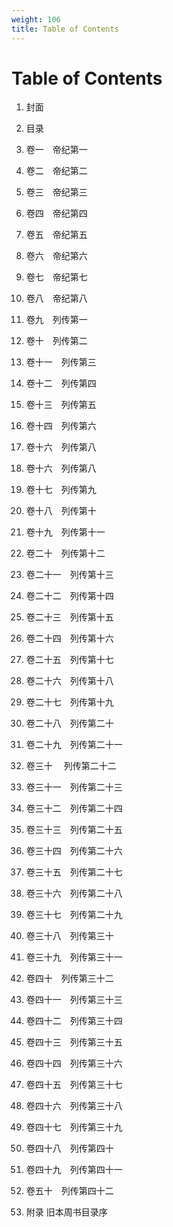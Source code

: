```yaml
---
weight: 106
title: Table of Contents
---
```


# Table of Contents

1. <span id="Table_of_Contents-1"></span>
封面

2. <span id="Table_of_Contents-2"></span>
目录

3. <span id="Table_of_Contents-3"></span>
卷一　帝纪第一

4. <span id="Table_of_Contents-4"></span>
卷二　帝纪第二

5. <span id="Table_of_Contents-5"></span>
卷三　帝纪第三

6. <span id="Table_of_Contents-6"></span>
卷四　帝纪第四

7. <span id="Table_of_Contents-7"></span>
卷五　帝纪第五

8. <span id="Table_of_Contents-8"></span>
卷六　帝纪第六

9. <span id="Table_of_Contents-9"></span>
卷七　帝纪第七

10. <span id="Table_of_Contents-10"></span>
卷八　帝纪第八

11. <span id="Table_of_Contents-11"></span>
卷九　列传第一

12. <span id="Table_of_Contents-12"></span>
卷十　列传第二

13. <span id="Table_of_Contents-13"></span>
卷十一　列传第三

14. <span id="Table_of_Contents-14"></span>
卷十二　列传第四

15. <span id="Table_of_Contents-15"></span>
卷十三　列传第五

16. <span id="Table_of_Contents-16"></span>
卷十四　列传第六

17. <span id="Table_of_Contents-17"></span>
卷十六　列传第八

18. <span id="Table_of_Contents-18"></span>
卷十六　列传第八

19. <span id="Table_of_Contents-19"></span>
卷十七　列传第九

20. <span id="Table_of_Contents-20"></span>
卷十八　列传第十

21. <span id="Table_of_Contents-21"></span>
卷十九　列传第十一

22. <span id="Table_of_Contents-22"></span>
卷二十　列传第十二

23. <span id="Table_of_Contents-23"></span>
卷二十一　列传第十三

24. <span id="Table_of_Contents-24"></span>
卷二十二　列传第十四

25. <span id="Table_of_Contents-25"></span>
卷二十三　列传第十五

26. <span id="Table_of_Contents-26"></span>
卷二十四　列传第十六

27. <span id="Table_of_Contents-27"></span>
卷二十五　列传第十七

28. <span id="Table_of_Contents-28"></span>
卷二十六　列传第十八

29. <span id="Table_of_Contents-29"></span>
卷二十七　列传第十九

30. <span id="Table_of_Contents-30"></span>
卷二十八　列传第二十

31. <span id="Table_of_Contents-31"></span>
卷二十九　列传第二十一

32. <span id="Table_of_Contents-32"></span>
卷三十　 列传第二十二

33. <span id="Table_of_Contents-33"></span>
卷三十一　列传第二十三

34. <span id="Table_of_Contents-34"></span>
卷三十二　列传第二十四

35. <span id="Table_of_Contents-35"></span>
卷三十三　列传第二十五

36. <span id="Table_of_Contents-36"></span>
卷三十四　列传第二十六

37. <span id="Table_of_Contents-37"></span>
卷三十五　列传第二十七

38. <span id="Table_of_Contents-38"></span>
卷三十六　列传第二十八

39. <span id="Table_of_Contents-39"></span>
卷三十七　列传第二十九

40. <span id="Table_of_Contents-40"></span>
卷三十八　列传第三十

41. <span id="Table_of_Contents-41"></span>
卷三十九　列传第三十一

42. <span id="Table_of_Contents-42"></span>
卷四十　列传第三十二

43. <span id="Table_of_Contents-43"></span>
卷四十一　列传第三十三

44. <span id="Table_of_Contents-44"></span>
卷四十二　列传第三十四

45. <span id="Table_of_Contents-45"></span>
卷四十三　列传第三十五

46. <span id="Table_of_Contents-46"></span>
卷四十四　列传第三十六

47. <span id="Table_of_Contents-47"></span>
卷四十五　列传第三十七

48. <span id="Table_of_Contents-48"></span>
卷四十六　列传第三十八

49. <span id="Table_of_Contents-49"></span>
卷四十七　列传第三十九

50. <span id="Table_of_Contents-50"></span>
卷四十八　列传第四十

51. <span id="Table_of_Contents-51"></span>
卷四十九　列传第四十一

52. <span id="Table_of_Contents-52"></span>
卷五十　列传第四十二

53. <span id="Table_of_Contents-53"></span>
附录 旧本周书目录序